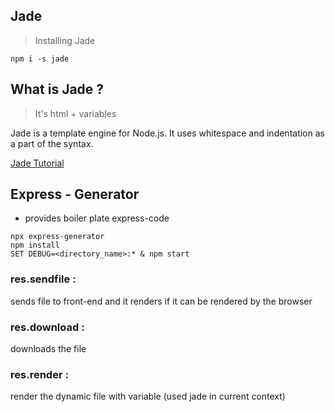 ## Jade

> Installing Jade

```
npm i -s jade
```

## What is Jade ?

> It's html + variables

Jade is a template engine for Node.js. It uses whitespace and indentation as a part of the syntax.

[Jade Tutorial](https://www.tutorialsteacher.com/nodejs/jade-template-engine)

## Express - Generator

- provides boiler plate express-code

```
npx express-generator
npm install
SET DEBUG=<directory_name>:* & npm start
```

### res.sendfile :

sends file to front-end and it renders if it can be rendered by the browser

### res.download :

downloads the file

### res.render :

render the dynamic file with variable (used jade in current context)
